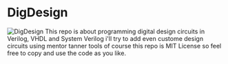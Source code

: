 # DigDesign
![DigDesign]()
This repo is about programming digital design circuits in Verilog, VHDL and System Verilog
i'll try to add even custome design circuits using mentor tanner tools
of course this repo is MIT License so feel free to copy and use the code as you like.
